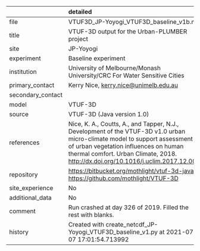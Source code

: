 |                   | detailed                                                                                                                                                                                                                                               |
|:------------------|:-------------------------------------------------------------------------------------------------------------------------------------------------------------------------------------------------------------------------------------------------------|
| file              | VTUF3D_JP-Yoyogi_VTUF3D_baseline_v1b.nc                                                                                                                                                                                                                |
| title             | VTUF-3D output for the Urban-PLUMBER project                                                                                                                                                                                                           |
| site              | JP-Yoyogi                                                                                                                                                                                                                                              |
| experiment        | Baseline experiment                                                                                                                                                                                                                                    |
| institution       | University of Melbourne/Monash University/CRC For Water Sensitive Cities                                                                                                                                                                               |
| primary_contact   | Kerry Nice, kerry.nice@unimelb.edu.au                                                                                                                                                                                                                  |
| secondary_contact |                                                                                                                                                                                                                                                        |
| model             | VTUF-3D                                                                                                                                                                                                                                                |
| source            | VTUF-3D (Java version 1.0)                                                                                                                                                                                                                             |
| references        | Nice, K. A., Coutts, A., and Tapper, N.J., Development of the VTUF-3D v1.0 urban micro-climate model to support assessment of urban vegetation influences on human thermal comfort. Urban Climate, 2018. http://dx.doi.org/10.1016/j.uclim.2017.12.008 |
| repository        | https://bitbucket.org/mothlight/vtuf-3d-java/ https://github.com/mothlight/VTUF-3D                                                                                                                                                                     |
| site_experience   | No                                                                                                                                                                                                                                                     |
| additional_data   | No                                                                                                                                                                                                                                                     |
| comment           | Run crashed at day 326 of 2019. Filled the rest with blanks.                                                                                                                                                                                           |
| history           | Created with create_netcdf_JP-Yoyogi_VTUF3D_baseline_v1.py at 2021-07-07 17:01:54.713992                                                                                                                                                               |
